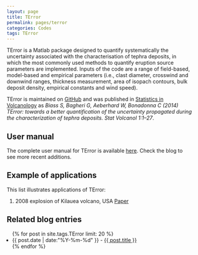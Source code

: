 ```yaml
---
layout: page
title: TError
permalink: pages/terror
categories: Codes
tags: TError
---
```


TError is a Matlab package designed to quantify systematically the uncertainty associated with the characterisation of tephra deposits, in which the most commonly used methods to quantify eruption source parameters are implemented. Inputs of the code are a range of field-based, model-based and empirical parameters (i.e., clast diameter, crosswind and downwind ranges, thickness measurement, area of isopach contours, bulk deposit density, empirical constants and wind speed).

TError is maintained on <a href="https://github.com/e5k/TError" target="_blank">GitHub</a> and was published in <a href="http://scholarcommons.usf.edu/siv/vol1/iss1/2/" target="_blank">Statistics in Volcanology</a> as *Biass S, Bagheri G, Aeberhard W, Bonadonna C (2014) TError: towards a better quantification of the uncertainty propagated during the characterization of tephra deposits. Stat Volcanol 1:1–27*.

## User manual
The complete user manual for TError is available <a href="{{ site.baseurl }}/files/terror_man.pdf" target="_blank">here</a>. Check the blog to see more recent additions.

## Example of applications
This list illustrates applications of TError:

1. 2008 explosion of Kilauea volcano, USA <a href="https://www.researchgate.net/publication/316010762_Partitioning_of_pyroclasts_between_ballistic_transport_and_a_convective_plume_Kilauea_volcano_19_March_2008" target="_blank" class="tag">Paper</a>

## Related blog entries
<ul style="padding-left: 15px;">
{% for post in site.tags.TError limit: 20 %}
  <div>
    <li>
         <span>{{ post.date | date:"%Y-%m-%d" }}</span> - 
         <a href="{{ post.url }}">{{ post.title }}</a>
    </li>
    </div>
{% endfor %}
</ul>